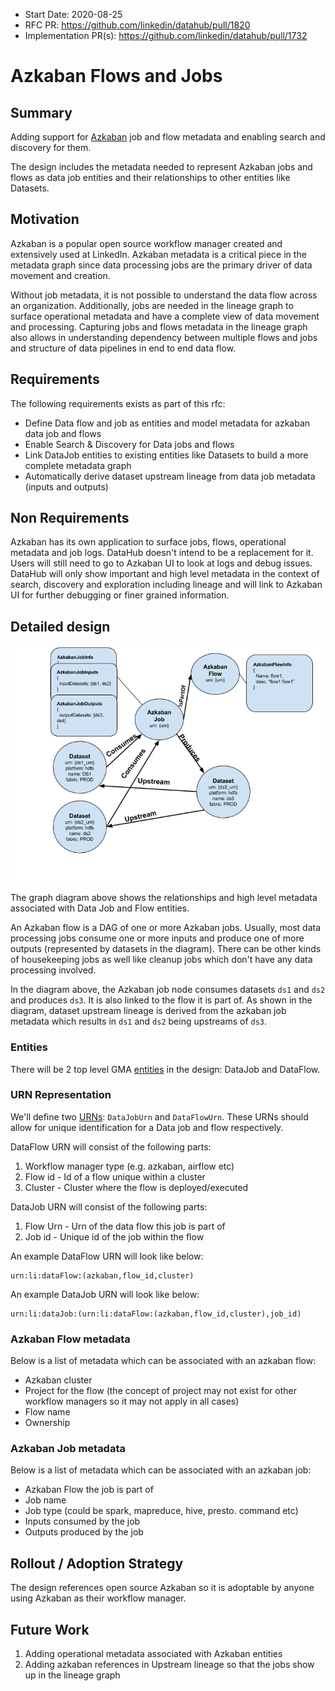 - Start Date: 2020-08-25
- RFC PR: https://github.com/linkedin/datahub/pull/1820
- Implementation PR(s): https://github.com/linkedin/datahub/pull/1732

# Azkaban Flows and Jobs

## Summary

Adding support for [Azkaban](https://azkaban.github.io/) job and flow metadata and enabling search and discovery for them. 

The design includes the metadata needed to represent Azkaban jobs and flows as data job entities and their relationships to other
entities like Datasets.

## Motivation

Azkaban is a popular open source workflow manager created and extensively used at LinkedIn. Azkaban metadata is a critical piece
in the metadata graph since data processing jobs are the primary driver of data movement and creation.

Without job metadata, it is not possible to understand the data flow across an organization. Additionally, jobs are needed in the
lineage graph to surface operational metadata and have a complete view of data movement and processing. Capturing jobs and flows
metadata in the lineage graph also allows in understanding dependency between multiple flows and jobs and structure of data 
pipelines in end to end data flow.

## Requirements

The following requirements exists as part of this rfc:

- Define Data flow and job as entities and model metadata for azkaban data job and flows
- Enable Search & Discovery for Data jobs and flows
- Link DataJob entities to existing entities like Datasets to build a more complete metadata graph
- Automatically derive dataset upstream lineage from data job metadata (inputs and outputs)

## Non Requirements

Azkaban has its own application to surface jobs, flows, operational metadata and job logs. DataHub doesn't intend to be
a replacement for it. Users will still need to go to Azkaban UI to look at logs and debug issues. DataHub will only show
important and high level metadata in the context of search, discovery and exploration including lineage and will link to
Azkaban UI for further debugging or finer grained information.

## Detailed design

![high level design](graph.png)

The graph diagram above shows the relationships and high level metadata associated with Data Job and Flow entities.

An Azkaban flow is a DAG of one or more Azkaban jobs. Usually, most data processing jobs consume one or more inputs and 
produce one of more outputs (represented by datasets in the diagram). There can be other kinds of housekeeping jobs as well
like cleanup jobs which don't have any data processing involved.

In the diagram above, the Azkaban job node consumes datasets `ds1` and `ds2` and produces `ds3`. It is also linked to the
flow it is part of. As shown in the diagram, dataset upstream lineage is derived from the azkaban job metadata which results
in `ds1` and `ds2` being upstreams of `ds3`.

### Entities
There will be 2 top level GMA [entities](../../../what/entity.md) in the design: DataJob and DataFlow.

### URN Representation
We'll define two [URNs](../../../what/urn.md): `DataJobUrn` and `DataFlowUrn`.
These URNs should allow for unique identification for a Data job and flow respectively.

DataFlow URN will consist of the following parts:
1. Workflow manager type (e.g. azkaban, airflow etc)
2. Flow id - Id of a flow unique within a cluster
3. Cluster - Cluster where the flow is deployed/executed

DataJob URN will consist of the following parts:
1. Flow Urn - Urn of the data flow this job is part of
2. Job id - Unique id of the job within the flow

An example DataFlow URN will look like below:
```
urn:li:dataFlow:(azkaban,flow_id,cluster)
```

An example DataJob URN will look like below:
```
urn:li:dataJob:(urn:li:dataFlow:(azkaban,flow_id,cluster),job_id)
```

### Azkaban Flow metadata

Below is a list of metadata which can be associated with an azkaban flow:

- Azkaban cluster
- Project for the flow (the concept of project may not exist for other workflow managers so it may not apply in all cases)
- Flow name
- Ownership

### Azkaban Job metadata

Below is a list of metadata which can be associated with an azkaban job:

- Azkaban Flow the job is part of
- Job name
- Job type (could be spark, mapreduce, hive, presto. command etc)
- Inputs consumed by the job
- Outputs produced by the job

## Rollout / Adoption Strategy

The design references open source Azkaban so it is adoptable by anyone using Azkaban as their
workflow manager.

## Future Work
 
1. Adding operational metadata associated with Azkaban entities
2. Adding azkaban references in Upstream lineage so that the jobs show up in the lineage graph